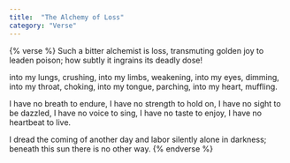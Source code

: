 ```yaml
---
title:  "The Alchemy of Loss"
category: "Verse"
---
```

{% verse %}
Such a bitter alchemist is loss,
transmuting golden joy to leaden poison;
how subtly it ingrains its deadly dose!

into my lungs, crushing,
into my limbs, weakening,
into my eyes, dimming,
into my throat, choking,
into my tongue, parching,
into my heart, muffling.

I have no breath to endure,
I have no strength to hold on,
I have no sight to be dazzled,
I have no voice to sing,
I have no taste to enjoy,
I have no heartbeat to live.

I dread the coming of another day
and labor silently alone in darkness;
beneath this sun there is no other way.
{% endverse %}
